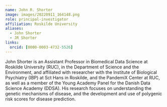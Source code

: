 ```yaml
---
name: John R. Shorter
image: images/20220911_164148.png
role: principal-investigator
affiliation: Roskilde University
aliases:
  - John Shorter
  - JR Shorter
links:
  orcid: [0000-0003-4732-5526]
---
```


John Shorter is an Assistant Professor in Biomedical Data Science at Roskilde University (RUC), in the Department of Science and the Environment, and affiliated with researcher with the Institute of Biological Psychiatry (IBP) at Sct Hans in Roskilde, and the PandemiX Center at RUC, as well as a member of the Young Academy Panel for the Danish Data Science Academy (DDSA). 
His research focuses on understanding the genetic mechanisms of disease, and the development and use of  polygenic risk scores for disease prediction. 
